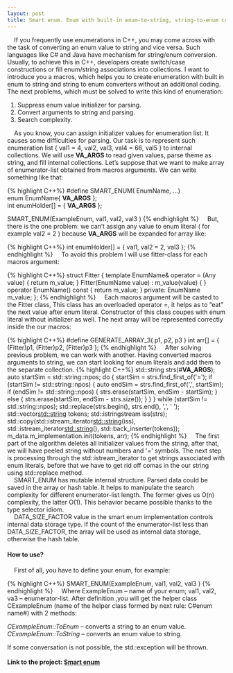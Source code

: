 ```yaml
---
layout: post
title: Smart enum. Enum with built-in enum-to-string, string-to-enum converters.
---
```

&nbsp;&nbsp;&nbsp;&nbsp;If you frequently use enumerations in C++, you may come across with the task of converting an enum value to string and vice versa. Such languages like C# and Java have mechanism for string/enum conversion. Usually, to achieve this in C++, developers create switch/case constructions or fill enum/string associations into collections. I want to introduce you a macros, which helps you to create enumeration with built in enum to string and string to enum converters without an additional coding.
The next problems, which must be solved to write this kind of enumeration:

1. Suppress enum value initializer for parsing.
2. Convert arguments to string and parsing.
3. Search complexity.

&nbsp;&nbsp;&nbsp;&nbsp;As you know, you can assign initializer values for enumeration list. It causes some difficulties for parsing. Our task is to represent such enumeration list { val1 = 4, val2, val3, val4 = 66, val5 } to internal collections. We will use __VA_ARGS__ to read given values, parse theme as string, and fill internal collections. 
Let’s suppose that we want to make array of enumerator-list obtained from macros arguments. We can write something like that:

{% highlight C++%}
#define SMART_ENUM( EnumName, ...) \
enum EnumName{ __VA_ARGS__  }; \
int enumHolder[] = { __VA_ARGS__ };

SMART_ENUM(ExampleEnum, val1, val2, val3 )
{% endhighlight %}
&nbsp;&nbsp;&nbsp;&nbsp;But, there is the one problem: we can’t assign any value to enum literal ( for example val2 = 2 ) because __VA_ARGS__ will be expanded for array like:

{% highlight C++%}
int enumHolder[] = { val1, val2 = 2, val3 };
{% endhighlight %}
&nbsp;&nbsp;&nbsp;&nbsp;To avoid this problem I will use fitter-class for each macros argument:

{% highlight C++%}
struct Fitter
       {
             template <typename Any>
             EnumName& operator = (Any value)
             {
                    return m_value;
             }
             Fitter(EnumName value) :
                    m_value(value)
             { }
             operator EnumName() const
             {
                    return m_value;
             }
       private:
             EnumName  m_value;
       };
{% endhighlight %}
&nbsp;&nbsp;&nbsp;&nbsp;Each macros argument will be casted to the Fitter class, This class has an overloaded operator =, it helps as to “eat” the next value after enum literal. Constructor of this class coupes with enum literal without initializer as well.
The next array will be represented correctly inside the our macros:

{% highlight C++%}
#define GENERATE_ARRAY_3( p1, p2, p3 ) int arr[] = { (Fitter)p1, (Fitter)p2, (Fitter)p3 };
{% endhighlight %}
&nbsp;&nbsp;&nbsp;&nbsp;After solving previous problem, we can work with another. Having converted macros arguments to string, we can start looking for enum literals and add them to the separate collection.
 {% highlight C++%}
       std::string strs(#__VA_ARGS__);
       auto startSim = std::string::npos;
       do
       {
             startSim = strs.find_first_of('=');
             if (startSim != std::string::npos)
             {
                    auto endSim = strs.find_first_of(',', startSim);
                    if (endSim != std::string::npos)
                    {
                           strs.erase(startSim, endSim - startSim);
                    }
                    else
                    {
                           strs.erase(startSim, endSim - strs.size());
                    }
             }
       } while (startSim != std::string::npos);
       std::replace(strs.begin(), strs.end(), ',', ' ');
       std::vector<std::string> tokens;
       std::istringstream iss(strs);
       std::copy(std::istream_iterator<std::string>(iss),
             std::istream_iterator<std::string>(),
             std::back_inserter(tokens));
       m_data.m_implementation.init(tokens, arr);
{% endhighlight %}
&nbsp;&nbsp;&nbsp;&nbsp;The first part of the algorithm deletes all initializer values from the string, after that, we will have peeled string without numbers and '=' symbols. The next step is processing through the std::istream_iterator to get strings associated with enum literals, before that we have to get rid off comas in the our string using std::replace method.<br>
&nbsp;&nbsp;&nbsp;&nbsp;SMART_ENUM has mutable internal structure. Parsed data could be saved in the array or hash table. It helps to manipulate the search complexity for different enumerator-list length. The former gives us O(n) complexity, the latter O(1). This behavior became possible thanks to the type selector idiom.<br>
&nbsp;&nbsp;&nbsp;&nbsp;DATA_SIZE_FACTOR value in the smart enum implementation controls internal data storage type. If the count of the enumerator-list less than DATA_SIZE_FACTOR, the array will be used as internal data storage, otherwise the hash table.<br>

#### **How to use?** <br>
&nbsp;&nbsp;&nbsp;&nbsp;First of all, you have to define your enum, for example:

{% highlight C++%}
SMART_ENUM(ExampleEnum, val1, val2, val3 )
{% endhighlight %}
&nbsp;&nbsp;&nbsp;&nbsp;Where ExampleEnum – name of your enum; val1, val2, va3 – enumerator-list.
After definition ,you will get the helper class CExampleEnum (name of the helper class formed by next rule: C#enum name#) with 2 methods:

*CExampleEnum::ToEnum*  – converts a string to an enum value.<br>
*CExampleEnum::ToString*  – converts an enum value to string.<br>

If some conversation is not possible, the std::exception will be thrown.<br><br>
**Link to the project: [Smart enum](https://github.com/arturx64/smart_enum.git)**
